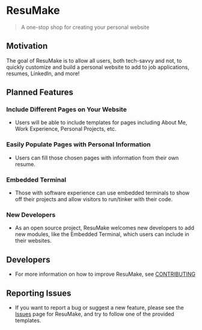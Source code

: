 # ResuMake

> A one-stop shop for creating your personal website

## Motivation

The goal of ResuMake is to allow all users, both tech-savvy and not, to quickly customize and build a personal website to add to job applications, resumes, LinkedIn, and more!

## Planned Features

### Include Different Pages on Your Website

* Users will be able to include templates for pages including About Me, Work Experience, Personal Projects, etc.

### Easily Populate Pages with Personal Information

* Users can fill those chosen pages with information from their own resume.

### Embedded Terminal

* Those with software experience can use embedded terminals to show off their projects and allow visitors to run/tinker with their code.

### New Developers

* As an open source project, ResuMake welcomes new developers to add new modules, like the Embedded Terminal, which users can include in their websites.

## Developers

* For more information on how to improve ResuMake, see [CONTRIBUTING](CONTRIBUTING.md)

## Reporting Issues

* If you want to report a bug or suggest a new feature, please see the [Issues](https://github.com/kevinb5617/ResuMake/issues) page for ResuMake, and try to follow one of the provided templates.